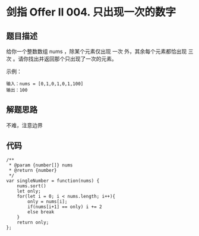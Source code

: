 # 剑指 Offer II 004. 只出现一次的数字 

## 题目描述
给你一个整数数组 nums ，除某个元素仅出现 一次 外，其余每个元素都恰出现 三次 。请你找出并返回那个只出现了一次的元素。

示例：
```
输入：nums = [0,1,0,1,0,1,100]
输出：100
```

## 解题思路
不难，注意边界

## 代码
```
/**
 * @param {number[]} nums
 * @return {number}
 */
var singleNumber = function(nums) {
    nums.sort()
    let only;
    for(let i = 0; i < nums.length; i++){
        only = nums[i];
        if(nums[i+1] == only) i += 2
        else break
    }
    return only;
};
```
